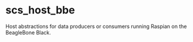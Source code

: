 # scs_host_bbe
Host abstractions for data producers or consumers running Raspian on the BeagleBone Black.
